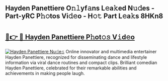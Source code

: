 ## Hayden Panettiere O𝚗𝚕yf𝚊ns L𝚎a𝚔ed N𝚞𝚍es - Part-yRC P𝚑𝚘tos Vi𝚍𝚎o - H𝚘𝚝 Part L𝚎a𝚔s 8HKn8

# <h2><a href="http://kfa1a2i.oniu.top/?m=Hayden+Panettiere">🔗👉 🔴 Hayden Panettiere P𝚑ot𝚘𝚜 V𝚒d𝚎o</a></h2>

[![Hayden Panettiere Nu𝚍e𝚜](https://i.imgur.com/0qMVB7G.gif)](http://kfa1a2i.oniu.top/?m=Hayden+Panettiere)
Online innovator and multimedia entertainer Hayden Panettiere, recognized for disseminating dance and lifestyle information via viral dance routines and compact clips. Brilliant comedian Hayden Panettiere, celebrated for their remarkable abilities and achievements in making people laugh.  
